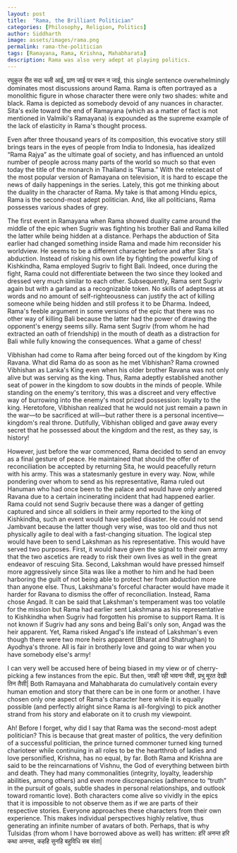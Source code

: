 ```yaml
---
layout: post
title:  "Rama, the Brilliant Politician"
categories: [Philosophy, Religion, Politics]
author: Siddharth
image: assets/images/rama.png
permalink: rama-the-politician
tags: [Ramayana, Rama, Krishna, Mahabharata]
description: Rama was also very adept at playing politics.
---
```

रघुकुल रीत सदा चली आई, प्राण जाई पर वचन न जाई, 
this single sentence overwhelmingly dominates most discussions around Rama. Rama is often portrayed as a monolithic figure in whose character there were only two shades: white and black. Rama is depicted as somebody devoid of any nuances in character. Sita's exile toward the end of Ramayana (which as a matter of fact is not mentioned in Valmiki's Ramayana) is expounded as the supreme example of the lack of elasticity in Rama's thought process. 

Even after three thousand years of its composition, this evocative story still brings tears in the eyes of people from India to Indonesia, has idealized &ldquo;Rama Rajya&rdquo; as the ultimate goal of society, and has influenced an untold number of people across many parts of the world so much so that even today the title of the monarch in Thailand is &ldquo;Rama.&rdquo; With the retelecast of the most popular version of Ramayana on television, it is hard to escape the news of daily happenings in the series. Lately, this got me thinking about the duality in the character of Rama. My take is that among Hindu epics, Rama is the second-most adept politician. And, like all politicians, Rama possesses various shades of grey.

The first event in Ramayana when Rama showed duality came around the middle of the epic when Sugriv was fighting his brother Bali and Rama killed the latter while being hidden at a distance. Perhaps the abduction of Sita earlier had changed something inside Rama and made him reconsider his worldview. He seems to be a different character before and after Sita's abduction. Instead of risking his own life by fighting the powerful king of Kishkindha, Rama employed Sugriv to fight Bali. Indeed, once during the fight, Rama could not differentiate between the two since they looked and dressed very much similar to each other. Subsequently, Rama sent Sugriv again but with a garland as a recognizable token. No skills of adeptness at words and no amount of self-righteousness can justify the act of killing someone while being hidden and still profess it to be Dharma. Indeed, Rama's feeble argument in some versions of the epic that there was no other way of killing Bali because the latter had the power of drawing the opponent's energy seems silly. Rama sent Sugriv (from whom he had extracted an oath of friendship) in the mouth of death as a distraction for Bali while fully knowing the consequences. What a game of chess!

Vibhishan had come to Rama after being forced out of the kingdom by King Ravana. What did Rama do as soon as he met Vibhishan? Rama crowned Vibhishan as Lanka's King even when his older brother Ravana was not only alive but was serving as the king. Thus, Rama adeptly established another seat of power in the kingdom to sow doubts in the minds of people. While standing on the enemy's territory, this was a discreet and very effective way of burrowing into the enemy's most prized possession: loyalty to the king. Heretofore, Vibhishan realized that he would not just remain a pawn in the war—to be sacrificed at will—but rather there is a personal incentive—kingdom's real throne. Dutifully, Vibhishan obliged and gave away every secret that he possessed about the kingdom and the rest, as they say, is history!

However, just before the war commenced, Rama decided to send an envoy as a final gesture of peace. He maintained that should the offer of reconciliation be accepted by returning Sita, he would peacefully return with his army. This was a statesmanly gesture in every way. Now, while pondering over whom to send as his representative, Rama ruled out Hanuman who had once been to the palace and would have only angered Ravana due to a certain incinerating incident that had happened earlier. Rama could not send Sugriv because there was a danger of getting captured and since all soldiers in their army reported to the king of Kishkindha, such an event would have spelled disaster. He could not send Jambvant because the latter though very wise, was too old and thus not physically agile to deal with a fast-changing situation. The logical step would have been to send Lakshman as his representative. This would have served two purposes. First, it would have given the signal to their own army that the two ascetics are ready to risk their own lives as well in the great endeavor of rescuing Sita. Second, Lakshman would have pressed himself more aggressively since Sita was like a mother to him and he had been harboring the guilt of not being able to protect her from abduction more than anyone else. Thus, Lakshmana's forceful character would have made it harder for Ravana to dismiss the offer of reconciliation.  Instead, Rama chose Angad. It can be said that Lakshman's temperament was too volatile for the mission but Rama had earlier sent Lakshmana as his representative to Kishkindha when Sugriv had forgotten his promise to support Rama. It is not known if Sugriv had any sons and being Bali's only son, Angad was the heir apparent. Yet, Rama risked Angad's life instead of Lakshman's even though there were two more heirs apparent (Bharat and Shatrughan) to Ayodhya's throne. All is fair in brotherly love and going to war when you have somebody else's army!

I can very well be accused here of being biased in my view or of cherry-picking a few instances from the epic. But then, 
जाकी रही भावना जैसी, प्रभु मूरत देखी तिन तैसी| 
Both Ramayana and Mahabharata do cumulatively contain every human emotion and story that there can be in one form or another. I have chosen only one aspect of Rama's character here while it is equally possible (and perfectly alright since Rama is all-forgiving) to pick another strand from his story and elaborate on it to crush my viewpoint.

Ah! Before I forget, why did I say that Rama was the second-most adept politician? This is because that great master of politics, the very definition of a successful politician, the prince turned commoner turned king turned charioteer while continuing in all roles to be the heartthrob of ladies and love personified, Krishna, has no equal, by far. Both Rama and Krishna are said to be the reincarnations of Vishnu, the God of everything between birth and death. They had many commonalities (integrity, loyalty, leadership abilities, among others) and even more discrepancies (adherence to &ldquo;truth&rdquo; in the pursuit of goals, subtle shades in personal relationships, and outlook toward romantic love). Both characters come alive so vividly in the epics that it is impossible to not observe them as if we are parts of their respective stories. Everyone approaches these characters from their own experience. This makes individual perspectives highly relative, thus generating an infinite number of avatars of both. Perhaps, that is why Tulsidas (from whom I have borrowed above as well) has written: 
हरि अनन्त हरि कथा अनन्ता, कहहि सुनहि बहुविधि सब संता|
